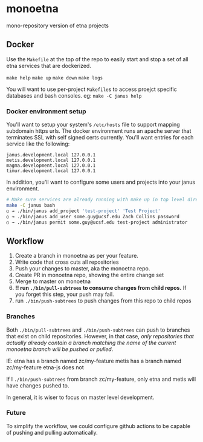 # monoetna
mono-repository version of etna projects

## Docker

Use the `Makefile` at the top of the repo to easily start and stop a set of all etna services that are dockerized.

`make help`
`make up`
`make down`
`make logs`

You will want to use per-project `Makefile`s to access proejct specific databases and bash consoles. eg: `make -C janus help`

### Docker environment setup

You'll want to setup your system's `/etc/hosts` file to support mapping subdomain https urls.  The docker
environment runs an apache server that terminates SSL with self signed certs currently.  You'll want entries for
each service like the following:

```
janus.development.local 127.0.0.1
metis.development.local 127.0.0.1
magma.development.local 127.0.0.1
timur.development.local 127.0.0.1
```

In addition, you'll want to configure some users and projects into your janus environment.

```bash
# Make sure services are already running with make up in top level directory.
make -C janus bash
○ → ./bin/janus add_project 'test-project' 'Test Project'
○ → ./bin/janus add_user some.guy@ucsf.edu Zach Collins password
○ → ./bin/janus permit some.guy@ucsf.edu test-project administrator
```

## Workflow

1. Create a branch in monoetna as per your feature.
2. Write code that cross cuts all repositories
3. Push your changes to master, aka the monoetna repo.
4. Create PR in monoetna repo, showing the entire change set
5. Merge to master on monoetna
6. __!! run `./bin/pull-subtrees` to consume changes from child repos.__  If you forget this step, your push may fail.
7. run `./bin/push-subtrees` to push changes from this repo to child repos

### Branches

Both `./bin/pull-subtrees` and `./bin/push-subtrees` can push to branches
that exist on child repositories.  However, in that case, *only repositories
that actually already contain a branch matching the name of the current
monoetna branch will be pushed or pulled*.

IE:
etna has a branch named zc/my-feature
metis has a branch named zc/my-feature
etna-js does not

If I `./bin/push-subtrees` from branch zc/my-feature, only etna and metis will have changes pushed to.

In general, it is wiser to focus on master level development.

### Future

To simplify the workflow, we could configure github actions to be capable
of pushing and pulling automatically.

